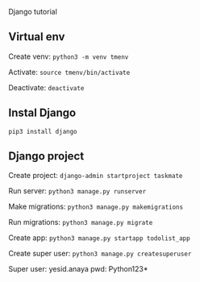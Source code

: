 Django tutorial

## Virtual env

Create venv: `python3 -m venv tmenv`

Activate: `source tmenv/bin/activate`

Deactivate: `deactivate`


## Instal Django
`pip3 install django`

## Django project

Create project: `django-admin startproject taskmate`

Run server: `python3 manage.py runserver`

Make migrations: `python3 manage.py makemigrations`

Run migrations: `python3 manage.py migrate`

Create app: `python3 manage.py startapp todolist_app`

Create super user: `python3 manage.py createsuperuser`

Super user: yesid.anaya
pwd: Python123*
